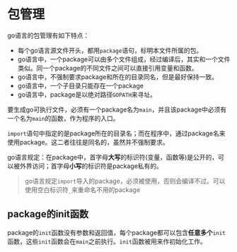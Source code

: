 # 包管理

go语言的包管理有如下特点：

+ 每个go语言源文件开头，都用`package`语句，标明本文件所属的包。
+ go语言中，一个package可以由多个文件组成，经过编译后，其实和一个文件类似。同一个package的不同文件之间可以直接引用变量和函数。
+ go语言中，不强制要求package和所在的目录同名，但是最好保持一致。
+ go语言中，一个子目录只能存在一个package
+ go语言中，package是以绝对路径`GOPATH`来寻址。 

要生成go可执行文件，必须有一个package名为`main`，并且该package中必须有一个名为`main`的函数，作为程序的入口。

`import`语句中指定的是package所在的目录名；而在程序中，通过package名来使用package。这二者往往是同名的，虽然并不强制要求。

go语言规定：在package中，首字母**大写**的标识符(变量，函数等)是公开的，可以被外界访问；首字母**小写**的标识符是package私有的。

> go语言规定`import`导入的package，必须被使用，否则会编译不过。可以使用空白标识符`_`来重命名不用的package


## package的init函数

package的`init`函数没有参数和返回值，每个package都可以包含**任意多个**`init`函数，这些`init`函数会在`main`之前执行。`init`函数被用来作初始化工作。

